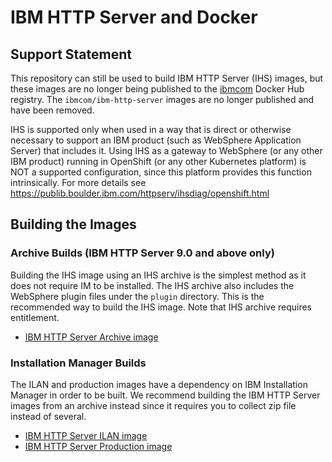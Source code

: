 # IBM HTTP Server and Docker

## Support Statement

This repository can still be used to build IBM HTTP Server (IHS) images, but these images are no longer being published to the
[ibmcom](https://hub.docker.com/r/ibmcom/) Docker Hub registry. The `ibmcom/ibm-http-server` images are no longer
published and have been removed.

IHS is supported only when used in a way that is direct or otherwise necessary to support an IBM product (such as WebSphere Application Server) that includes it.
Using IHS as a gateway to WebSphere (or any other IBM product) running in OpenShift (or any other Kubernetes platform) is NOT a supported configuration, since this platform
provides this function intrinsically. For more details see https://publib.boulder.ibm.com/httpserv/ihsdiag/openshift.html

## Building the Images

### Archive Builds (IBM HTTP Server 9.0 and above only)

Building the IHS image using an IHS archive is the simplest method as it does not require IM to be installed. The IHS
archive also includes the WebSphere plugin files under the `plugin` directory. This is the recommended way to build the
IHS image. Note that IHS archive requires entitlement.

* [IBM HTTP Server Archive image](https://github.com/WASdev/ci.docker.ibm-http-server/tree/master/archive)

### Installation Manager Builds

The ILAN and production images have a dependency on IBM Installation Manager in order to be built. We recommend building
the IBM HTTP Server images from an archive instead since it requires you to collect zip file instead of several.

* [IBM HTTP Server ILAN image](https://github.com/WASdev/ci.docker.ibm-http-server/tree/master/ilan)
* [IBM HTTP Server Production image](https://github.com/WASdev/ci.docker.ibm-http-server/tree/master/production)
